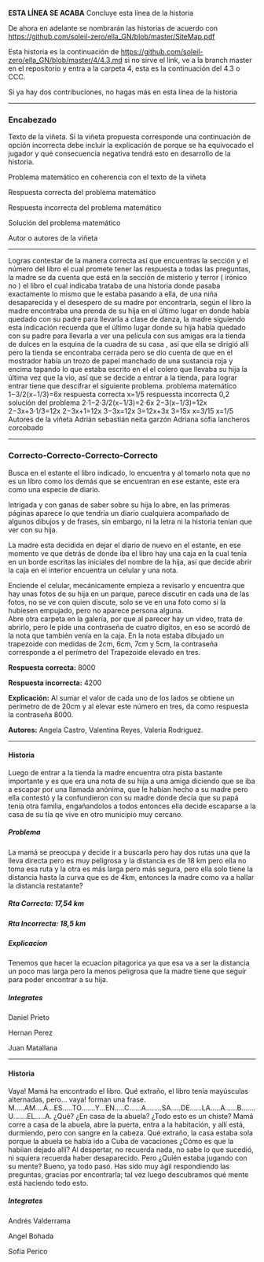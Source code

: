 **ESTA LÍNEA SE ACABA** Concluye esta línea de la historia

De ahora en adelante se nombrarán las historias de acuerdo con https://github.com/soleil-zero/ella_GN/blob/master/SiteMap.pdf

Esta historia es la continuación de https://github.com/soleil-zero/ella_GN/blob/master/4/4.3.md si no sirve el link, ve a la branch master en el repositorio y entra a la carpeta 4, esta es la continuación del 4.3 o CCC.

Si ya hay dos contribuciones, no hagas más en esta línea de la historia

**********************************************************************
### Encabezado

Texto de la viñeta. Si la viñeta propuesta corresponde una continuación de opción incorrecta debe incluir la explicación de porque se ha equivocado el jugador y qué consecuencia negativa tendrá esto en desarrollo de la historia.

Problema matemático en coherencia con el texto de la viñeta

Respuesta correcta del problema matemático

Respuesta incorrecta del problema matemático

Solución del problema matemático

Autor o autores de la viñeta
**********************************************************************
Logras contestar de la manera correcta así que encuentras la sección y el número del libro el cual promete tener las respuesta a todas las preguntas, la madre se da cuenta que está en la sección de misterio y terror ( irónico no ) el libro el cual indicaba trataba de una historia donde pasaba exactamente lo mismo que le estaba pasando a ella, de una niña desaparecida y el desespero de su madre por encontrarla, según el libro la madre encontraba una prenda de su hija en el último lugar en donde había quedado con su padre para llevarla a clase de danza, la madre siguiendo esta indicación recuerda que el último lugar donde su hija había quedado con su padre para llevarla a ver una película con sus amigas era la tienda de dulces en la esquina de la cuadra de su casa , así que ella se dirigió allí pero la tienda se encontraba cerrada pero se dio cuenta de que en el mostrador había un trozo de papel manchado de una sustancia roja y encima tapando lo que estaba escrito en el el colero que llevaba su hija la última vez que la vio, así que se decide a entrar a la tienda, para lograr entrar tiene que descifrar el siguiente problema.
problema matemático 
1−3/2(x−1/3)=6x
respuesta correcta 
x=1/5
respuessta incorrecta 
0,2
solución del problema 
2⋅1−2⋅3/2(x−1/3)=2⋅6x
2−3(x−1/3)=12x
2−3x+3⋅1/3=12x
2−3x+1=12x
3−3x=12x
3=12x+3x
3=15x
x=3/15
x=1/5
Autores de la viñeta 
Adrián sebastián neita garzón 
Adriana sofia lancheros corcobado 

****************************************************************************************************************

### Correcto-Correcto-Correcto-Correcto 

Busca en el estante el libro indicado, lo encuentra y al tomarlo nota que no es un libro como los demás que se encuentran en ese estante, este era como una especie de diario.

Intrigada y con ganas de saber sobre su hija lo abre, en las primeras páginas aparece lo que tendría un diario cualquiera acompañado de algunos dibujos y de frases, sin embargo, ni la letra ni la historia tenían que ver con su hija. 

La madre esta decidida en dejar el diario de nuevo en el estante, en ese momento ve que detrás de donde iba el libro hay una caja en la cual tenia en un borde escritas las iniciales del nombre de la hija, así que decide abrir la caja en el interior encuentra un celular y una nota. 

Enciende el celular, mecánicamente empieza a revisarlo y encuentra que hay unas fotos de su hija en un parque, parece discutir en cada una de las fotos, no se ve con quien discute, solo se ve en una foto como si la hubiesen empujado, pero no aparece persona alguna.   
Abre otra carpeta en la galería, por que al parecer hay un video, trata de abrirlo, pero le pide una contraseña de cuatro dígitos, en eso se acordó de la nota que también venía en la caja. En la nota estaba dibujado un trapezoide con medidas de 2cm, 6cm, 7cm y 5cm, la contraseña corresponde a el perímetro del Trapezoide elevado en tres.

**Respuesta correcta:** 8000

**Respuesta incorrecta:** 4200

**Explicación:** Al sumar el valor de cada uno de los lados se obtiene un perímetro de de 20cm y al elevar este número en tres, da como respuesta la contraseña 8000.

**Autores:** Angela Castro, Valentina Reyes, Valeria Rodriguez.
********************************************************************************************
#### Historia
Luego de entrar a la tienda la madre encuentra otra pista bastante importante y es que era una nota de su hija a una amiga diciendo que se iba a escapar por una llamada anónima, que le habían hecho a su madre pero ella contestó y la confundieron con su madre donde decía que su papá tenía otra familia, engañandolos a todos entonces ella decide escaparse a la casa de su tía qe vive en otro municipio muy cercano.
##### Problema
La mamá se preocupa y decide ir a buscarla pero hay dos rutas una que la lleva directa pero es muy peligrosa y la distancia es de 18 km pero ella  no toma esa ruta y la otra es más larga pero más segura, pero ella solo tiene la distancia hasta la curva que es de 4km, entonces la madre como va a hallar la distancia restatante? 
##### Rta Correcta: 17,54 km
##### Rta Incorrecta: 18,5 km
##### Explicacion
Tenemos que hacer la ecuacion pitagorica ya que esa va a ser la distancia un poco mas larga pero la menos peligrosa que la madre tiene que seguir para poder encontrar a su hija.
##### Integrates
Daniel Prieto

Hernan Perez

Juan Matallana

********************************************************************************************
#### Historia
Vaya! Mamá ha encontrado el libro. Qué extraño, el libro tenía mayúsculas alternadas, pero... vaya! forman una frase. M.....AM....Á...ES.....TO.......Y...EN.....C......A........SA.....DE......LA.....A......B.......U.......EL.....A.
¿Qué? ¿En casa de la abuela? ¿Todo esto es un chiste?
Mamá corre a casa de la abuela, abre la puerta, entra a la habitación, y allí está, durmiendo, pero con sangre en la cabeza. Qué extraño, la casa estaba sola porque la abuela se había ido a Cuba de vacaciones ¿Cómo es que la habíian dejado allí?
Al despertar, no recuerda nada, no  sabe lo que sucedió, ni squiera recuerda haber desaparecido. Pero ¿Quién estaba jugando con su mente? Bueno, ya todo pasó. Has sido muy ágil respondiendo las preguntas, gracias por encontrarla; tal vez luego descubramos qué mente está haciendo todo esto.

##### Integrates
Andrés Valderrama

Angel Bohada

Sofía Perico
